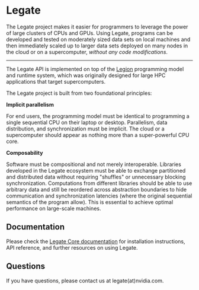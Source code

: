 <!--
SPDX-FileCopyrightText: Copyright (c) 2024 NVIDIA CORPORATION & AFFILIATES. All rights reserved.
SPDX-License-Identifier: LicenseRef-NvidiaProprietary

NVIDIA CORPORATION, its affiliates and licensors retain all intellectual
property and proprietary rights in and to this material, related
documentation and any modifications thereto. Any use, reproduction,
disclosure or distribution of this material and related documentation
without an express license agreement from NVIDIA CORPORATION or
its affiliates is strictly prohibited.
-->

# Legate

The Legate project makes it easier for programmers to leverage the
power of large clusters of CPUs and GPUs. Using Legate, programs can be
developed and tested on moderately sized data sets on local machines and
then immediately scaled up to larger data sets deployed on many nodes in
the cloud or on a supercomputer, *without any code modifications*.

---

The Legate API is implemented on top of the [Legion](https://legion.stanford.edu/)
programming model and runtime system, which was originally designed for large
HPC applications that target supercomputers.

The Legate project is built from two foundational principles:

**Implicit parallelism**

For end users, the programming model must be identical to programming a
single sequential CPU on their laptop or desktop. Parallelism, data
distribution, and synchronization must be implicit. The cloud or a
supercomputer should appear as nothing more than a super-powerful CPU core.

**Composability**

Software must be compositional and not merely interoperable. Libraries
developed in the Legate ecosystem must be able to exchange partitioned
and distributed data without requiring "shuffles" or unnecessary blocking
synchronization. Computations from different libraries should be able to
use arbitrary data and still be reordered across abstraction boundaries
to hide communication and synchronization latencies (where the original
sequential semantics of the program allow). This is essential to achieve
optimal performance on large-scale machines.

## Documentation

Please check the [Legate Core documentation](https://docs.nvidia.com/legate) for
installation instructions, API reference, and further resources on using Legate.

## Questions

If you have questions, please contact us at legate(at)nvidia.com.

